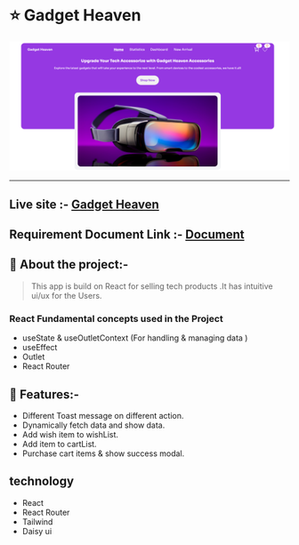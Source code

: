# :star: Gadget Heaven
![Project Banner](./src/assets/app.png)   
___
## Live site :- [Gadget Heaven]()
## Requirement Document Link :- [Document](./public/RequirementDocument.pdf)
## :book: About the project:-
> This app is build on React for selling tech products .It has intuitive ui/ux for the Users.
### React Fundamental concepts  used in the Project  
- useState & useOutletContext (For handling & managing data )
- useEffect
- Outlet
- React Router
## :rocket: Features:-
- Different Toast message on different action.
- Dynamically fetch data and show data.
- Add wish item to wishList.
- Add item to cartList.
- Purchase cart items & show success modal.


## technology
- React
- React Router
- Tailwind
- Daisy ui
 
